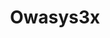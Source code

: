 ---
title: Owasys3x
layout: bundle
image: '/images/devices/device-list/owasys.jpg'
brand: Owasys
---